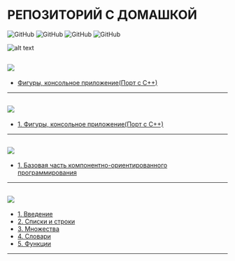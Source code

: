# РЕПОЗИТОРИЙ С ДОМАШКОЙ

![GitHub](https://img.shields.io/github/commit-activity/m/Oronemu/Homework?style=for-the-badge)
![GitHub](https://img.shields.io/github/languages/top/Oronemu/Homework?style=for-the-badge)
![GitHub](https://img.shields.io/github/languages/count/Oronemu/Homework?style=for-the-badge)
![GitHub](https://img.shields.io/tokei/lines/github/oronemu/homework?style=for-the-badge)

![alt text](https://images.musement.com/cover/0087/57/adobestock-235597642-monterey-jpeg_header-8656352.jpeg)

[![](https://img.shields.io/badge/Swift-ED8B00?style=for-the-badge&logo=Swift&logoColor=white)](Swift/)
---
* [Фигуры, консольное приложение(Порт с С++)](Swift/FiguresLabSwift/)
---
[![](https://img.shields.io/badge/Java-red?style=for-the-badge&logo=java&logoColor=white)](Java/)
---
* [1. Фигуры, консольное приложение(Порт с С++)](Java/Lab1/)
---
[![](https://img.shields.io/badge/C%2B%2B-00599C?style=for-the-badge&logo=c%2B%2B&logoColor=white)](C++/)
---
* [1. Базовая часть компонентно-ориентированного программирования](C++/Lab1/)
---
[![](https://img.shields.io/badge/Python-3776AB?style=for-the-badge&logo=python&logoColor=white)](Python/)
---
* [1. Введение](Python/Lab1)
* [2. Списки и строки](Python/Lab2)
* [3. Множества](Python/Lab3)
* [4. Словари](Python/Lab4)
* [5. Функции](Python/Lab5)
---

